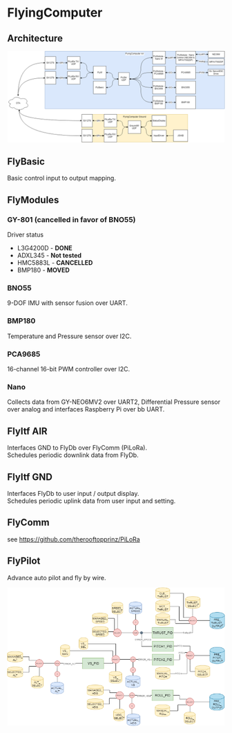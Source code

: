 # FlyingComputer

## Architecture
![alt text](https://raw.githubusercontent.com/therooftopprinz/FlyingComputer/master/Architecture/wholesystemv0.png "Architecture")
## FlyBasic
Basic control input to output mapping.
## FlyModules

### GY-801 (cancelled in favor of BNO55)
Driver status
* L3G4200D - **DONE**
* ADXL345 - **Not tested**
* HMC5883L - **CANCELLED**
* BMP180 - **MOVED**

### BNO55
9-DOF IMU with sensor fusion over UART.

### BMP180
Temperature and Pressure sensor over I2C.

### PCA9685
16-channel 16-bit PWM controller over I2C.

### Nano
Collects data from GY-NEO6MV2 over UART2, Differential Pressure sensor over analog and interfaces Raspberry Pi over bb UART.

## FlyItf AIR
Interfaces GND to FlyDb over FlyComm (PiLoRa).<br />
Schedules periodic downlink data from FlyDb.

## FlyItf GND
Interfaces FlyDb to user input / output display.<br />
Schedules periodic uplink data from user input and setting.

## FlyComm
see https://github.com/therooftopprinz/PiLoRa


## FlyPilot
Advance auto pilot and fly by wire.

![alt text](https://raw.githubusercontent.com/therooftopprinz/FlyingComputer/master/Architecture/fcapcs.png "FlyAdvance")
